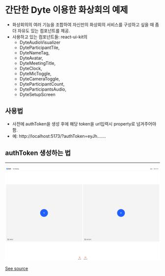 # 간단한 Dyte 이용한 화상회의 예제
- 화상회의의 여러 기능을 조합하여 자신만의 화상회의 서비스를 구성하고 싶을 때 좀 더 자유도 있는 컴포넌트를 제공. 
- 사용하고 있는 컴포넌트들: react-ui-kit의
  - DyteAudioVisualizer
  - DyteParticipantTile,
  - DyteNameTag,
  - DyteAvatar,
  - DyteMeetingTitle,
  - DyteClock,
  - DyteMicToggle,
  - DyteCameraToggle,
  - DyteParticipantCount,
  - DyteParticipantsAudio,
  - DyteSetupScreen
## 사용법
- 사전에 authToken을 생성 후에 해당 token을 url입력시 property로 넘겨주어야 함.
- 예: http://localhost:5173/?authToken=eyJh.......

## authToken 생성하는 법

---

![A screenshot of the sample](./screenshot.png)

[See source](./src/components/Meeting.tsx)
